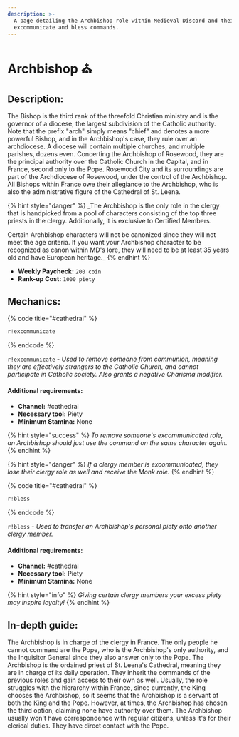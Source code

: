 ```yaml
---
description: >-
  A page detailing the Archbishop role within Medieval Discord and their
  excommunicate and bless commands.
---
```


# Archbishop ⛪

## Description:

The Bishop is the third rank of the threefold Christian ministry and is the governor of a diocese, the largest subdivision of the Catholic authority. Note that the prefix "arch" simply means "chief" and denotes a more powerful Bishop, and in the Archbishop's case, they rule over an archdiocese. A diocese will contain multiple churches, and multiple parishes, dozens even. Concerting the Archbishop of Rosewood, they are the principal authority over the Catholic Church in the Capital, and in France, second only to the Pope. Rosewood City and its surroundings are part of the Archdiocese of Rosewood, under the control of the Archbishop. All Bishops within France owe their allegiance to the Archbishop, who is also the administrative figure of the Cathedral of St. Leena.

{% hint style="danger" %}
_The Archbishop is the only role in the clergy that is handpicked from a pool of characters consisting of the top three priests in the clergy. Additionally, it is exclusive to Certified Members.  
  
Certain Archbishop characters will not be canonized since they will not meet the age criteria. If you want your Archbishop character to be recognized as canon within MD's lore, they will need to be at least 35 years old and have European heritage._
{% endhint %}

* **Weekly Paycheck:** `200 coin`
* **Rank-up Cost:** `1000 piety`

## Mechanics:

{% code title="\#cathedral" %}
```javascript
r!excommunicate
```
{% endcode %}

`r!excommunicate` - _Used to remove someone from communion, meaning they are effectively strangers to the Catholic Church, and cannot participate in Catholic society. Also grants a negative Charisma modifier._

#### Additional requirements:

* **Channel:** \#cathedral
* **Necessary tool:** Piety
* **Minimum Stamina:** None

{% hint style="success" %}
_To remove someone's excommunicated role, an Archbishop should just use the command on the same character again._
{% endhint %}

{% hint style="danger" %}
_If a clergy member is excommunicated, they lose their clergy role as well and receive the Monk role._
{% endhint %}

{% code title="\#cathedral" %}
```javascript
r!bless
```
{% endcode %}

`r!bless` - _Used to transfer an Archbishop's personal piety onto another clergy member._

#### Additional requirements:

* **Channel:** \#cathedral
* **Necessary tool:** Piety
* **Minimum Stamina:** None

{% hint style="info" %}
_Giving certain clergy members your excess piety may inspire loyalty!_
{% endhint %}

## In-depth guide:

The Archbishop is in charge of the clergy in France. The only people he cannot command are the Pope, who is the Archbishop's only authority, and the Inquisitor General since they also answer only to the Pope. The Archbishop is the ordained priest of St. Leena's Cathedral, meaning they are in charge of its daily operation. They inherit the commands of the previous roles and gain access to their own as well. Usually, the role struggles with the hierarchy within France, since currently, the King chooses the Archbishop, so it seems that the Archbishop is a servant of both the King and the Pope. However, at times, the Archbishop has chosen the third option, claiming none have authority over them. The Archbishop usually won't have correspondence with regular citizens, unless it's for their clerical duties. They have direct contact with the Pope.

